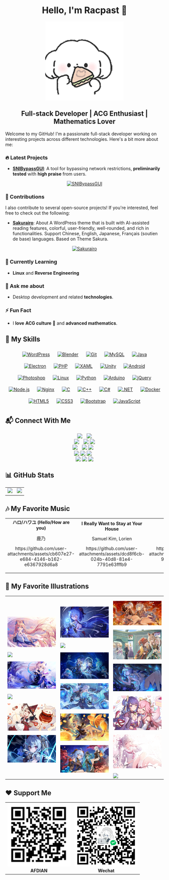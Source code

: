 # <div align="center">Hello, I'm **Racpast** 🍻</div>
<div align="center">
<img src="https://raw.githubusercontent.com/racpast/racpast/refs/heads/main/img/profile3.gif" align="center" height="" width="250"/>
</div>

## **<div align="center"> Full-stack Developer | ACG Enthusiast | Mathematics Lover </div>**

Welcome to my GitHub! I'm a passionate full-stack developer working on interesting projects across different technologies. Here's a bit more about me:

### 🔥 Latest Projects
- **[SNIBypassGUI](https://github.com/racpast/SNIBypassGUI)**: A tool for bypassing network restrictions, **preliminarily tested** with **high praise** from users.
<div align="center">


[![SNIBypassGUI](https://github-readme-stats.vercel.app/api/pin/?username=racpast&repo=SNIBypassGUI&theme=vue&v=2)](https://github.com/racpast/SNIBypassGUI)
</div>

### 🤝 Contributions
I also contribute to several open-source projects! If you're interested, feel free to check out the following:
- **[Sakurairo](https://github.com/mirai-mamori/Sakurairo)**: About
A WordPress theme that is built with AI-assisted reading features, colorful, user-friendly, well-rounded, and rich in functionalities. Support Chinese, English, Japanese, Français (soutien de base) languages. Based on Theme Sakura.
<div align="center">


[![Sakurairo](https://github-readme-stats.vercel.app/api/pin/?username=mirai-mamori&repo=Sakurairo&show_owner=true&theme=vue&v=2)](https://github.com/mirai-mamori/Sakurairo)
</div>

### 🌱 Currently Learning
- **Linux** and **Reverse Engineering**

### 💬 Ask me about
- Desktop development and related **technologies**.

### ⚡ Fun Fact
- I **love** **ACG culture** 🥰 and **advanced mathematics**.

## 🚀 My Skills
<div align="center">  
<a href="https://wordpress.com/" target="_blank"><img style="margin: 10px" src="https://profilinator.rishav.dev/skills-assets/wordpress.png" alt="WordPress" height="50" /></a>  
<a href="https://www.blender.org/" target="_blank"><img style="margin: 10px" src="https://profilinator.rishav.dev/skills-assets/blender_community_badge_white.svg" alt="Blender" height="50" /></a>
<a href="https://github.com/" target="_blank"><img style="margin: 10px" src="https://profilinator.rishav.dev/skills-assets/git-scm-icon.svg" alt="Git" height="50" /></a>  
<a href="https://www.mysql.com/" target="_blank"><img style="margin: 10px" src="https://profilinator.rishav.dev/skills-assets/mysql-original-wordmark.svg" alt="MySQL" height="50" /></a>  
<a href="https://www.java.com/" target="_blank"><img style="margin: 10px" src="https://profilinator.rishav.dev/skills-assets/java-original-wordmark.svg" alt="Java" height="50" /></a>  
<a href="https://www.electronjs.org/" target="_blank"><img style="margin: 10px" src="https://profilinator.rishav.dev/skills-assets/electron-original.svg" alt="Electron" height="50" /></a>  
<a href="https://www.php.net/" target="_blank"><img style="margin: 10px" src="https://profilinator.rishav.dev/skills-assets/php-original.svg" alt="PHP" height="50" /></a>  
<a href="https://docs.microsoft.com/en-us/dotnet/desktop/wpf/xaml/" target="_blank"><img style="margin: 10px" src="https://profilinator.rishav.dev/skills-assets/xaml.png" alt="XAML" height="50" /></a>  
<a href="https://unity.com/" target="_blank"><img style="margin: 10px" src="https://profilinator.rishav.dev/skills-assets/unity.png" alt="Unity" height="50" /></a>  
<a href="https://www.android.com/intl/en_in/" target="_blank"><img style="margin: 10px" src="https://profilinator.rishav.dev/skills-assets/android-original-wordmark.svg" alt="Android" height="50" /></a>  
<a href="https://www.adobe.com/in/products/photoshop.html" target="_blank"><img style="margin: 10px" src="https://profilinator.rishav.dev/skills-assets/photoshop-plain.svg" alt="Photoshop" height="50" /></a>  
<a href="https://www.linux.org/" target="_blank"><img style="margin: 10px" src="https://profilinator.rishav.dev/skills-assets/linux-original.svg" alt="Linux" height="50" /></a>  
<a href="https://www.python.org/" target="_blank"><img style="margin: 10px" src="https://profilinator.rishav.dev/skills-assets/python-original.svg" alt="Python" height="50" /></a>  
<a href="https://www.arduino.cc/" target="_blank"><img style="margin: 10px" src="https://profilinator.rishav.dev/skills-assets/arduino.png" alt="Arduino" height="50" /></a>  
<a href="https://jquery.com/" target="_blank"><img style="margin: 10px" src="https://profilinator.rishav.dev/skills-assets/jquery.png" alt="jQuery" height="50" /></a>  
<a href="https://nodejs.org/" target="_blank"><img style="margin: 10px" src="https://profilinator.rishav.dev/skills-assets/nodejs-original-wordmark.svg" alt="Node.js" height="50" /></a>  
<a href="https://www.nginx.com/" target="_blank"><img style="margin: 10px" src="https://profilinator.rishav.dev/skills-assets/nginx-original.svg" alt="Nginx" height="50" /></a>  
<a href="https://www.cprogramming.com/" target="_blank"><img style="margin: 10px" src="https://profilinator.rishav.dev/skills-assets/c-original.svg" alt="C" height="50" /></a>  
<a href="https://www.cplusplus.com/" target="_blank"><img style="margin: 10px" src="https://profilinator.rishav.dev/skills-assets/cplusplus-original.svg" alt="C++" height="50" /></a>  
<a href="https://docs.microsoft.com/en-us/dotnet/csharp/" target="_blank"><img style="margin: 10px" src="https://profilinator.rishav.dev/skills-assets/csharp-original.svg" alt="C#" height="50" /></a>  
<a href="https://dotnet.microsoft.com/download/dotnet-framework" target="_blank"><img style="margin: 10px" src="https://profilinator.rishav.dev/skills-assets/dot-net-original-wordmark.svg" alt=".NET" height="50" /></a>  
<a href="https://www.docker.com/" target="_blank"><img style="margin: 10px" src="https://profilinator.rishav.dev/skills-assets/docker-original-wordmark.svg" alt="Docker" height="50" /></a>  
<a href="https://en.wikipedia.org/wiki/HTML5" target="_blank"><img style="margin: 10px" src="https://profilinator.rishav.dev/skills-assets/html5-original-wordmark.svg" alt="HTML5" height="50" /></a>  
<a href="https://www.w3schools.com/css/" target="_blank"><img style="margin: 10px" src="https://profilinator.rishav.dev/skills-assets/css3-original-wordmark.svg" alt="CSS3" height="50" /></a>  
<a href="https://getbootstrap.com/docs/3.4/javascript/" target="_blank"><img style="margin: 10px" src="https://profilinator.rishav.dev/skills-assets/bootstrap-plain.svg" alt="Bootstrap" height="50" /></a>  
<a href="https://www.javascript.com/" target="_blank"><img style="margin: 10px" src="https://profilinator.rishav.dev/skills-assets/javascript-original.svg" alt="JavaScript" height="50" /></a>  
</div>  

## 📬 Connect With Me
<div align="center">
<img src="https://img.shields.io/badge/QQ-235268680-blue?logo=qq&color=blue" style="margin-right:10px" align="center" height="" width="" />
<img src="https://img.shields.io/badge/Wechat-racpast-blue?logo=wechat&color=green" align="center" height="" width="" />
</div>

<div align="center">
<a href="mailto:racpast@qq.com"><img src="https://img.shields.io/badge/Email-racpast%40qq.com-blue?logo=maildotru&color=purple" style="margin-right:10px" align="center" height="" width="" /></a>
<a href="mailto:racpast@gmail.com"><img src="https://img.shields.io/badge/Email-racpast%40gmail.com-red?logo=maildotru&color=red" align="center" height="" width="" /></a>
<a href="mailto:racpast@outlook.com"><img src="https://img.shields.io/badge/Email-racpast%40outlook.com-blue?logo=maildotru&color=yellow" align="center" height="" width="" /></a>
</div>

<div align="center">
<a href="mailto:racpast@126.com"><img src="https://img.shields.io/badge/Email-racpast%40126.com-blue?logo=maildotru&color=darkgreen" style="margin-right:10px" align="center" height="" width="" /></a>
<a href="mailto:racpast@163.com"><img src="https://img.shields.io/badge/Email-racpast%40163.com-red?logo=maildotru&color=darkred" align="center" height="" width="" /></a>
<a href="https://www.pixiv.net/users/90591249" target="_blank"><img src="https://img.shields.io/badge/Pixiv-90591249-blue?logo=pixiv&color=blue" style="margin-right:10px" align="center" height="" width="" /></a>
</div>

<div align="center">
<a href="https://github.com/racpast/" target="_blank"><img src="https://img.shields.io/badge/GitHub-Racpast-blue?logo=github&color=black" align="center" height="" width="" /></a>
<a href="https://gitlab.com/racpast/" target="_blank"><img src="https://img.shields.io/badge/GitLab-Racpast-blue?logo=GitLab&color=orange" align="center" height="" width="" /></a>
<a href="https://dev.to/racpast" target="_blank"><img src="https://img.shields.io/badge/DEV-Racpast-black?logo=dev.to&color=black" style="margin-right:10px" align="center" height="" width="" /></a>
</div>

<div align="center">
<a href="https://t.me/racpast" target="_blank"><img src="https://img.shields.io/badge/Telegram-@racpast-purple?logo=telegram&color=blue" align="center" height="" width="" /></a>
<a href="https://discord.com/users/1214336466927222815" target="_blank"><img src="https://img.shields.io/badge/Discord-1214336466927222815-purple?logo=discord&color=purple" align="center" height="" width="" /></a>
<a href="https://x.com/racpast" target="_blank"><img src="https://img.shields.io/badge/Twitter-Racpast-blue?logo=x&color=black" align="center" height="" width="" /></a>
</div>

## 📊 GitHub Stats
<table align="center">
   <tr>
     <td valign="center" height="70%">
       <div align="center"><img src="https://github-readme-stats.vercel.app/api?username=racpast&theme=github_dark_dimmed&count_private=true&hide=contribs&v=1" style="width: 100%" /></div>
     </td>
     <td valign="center" height="70%">
       <div align="center"><img src="https://github-readme-stats.vercel.app/api/top-langs?username=racpast&layout=compact&langs_count=6&theme=github_dark_dimmed&v=1" style="width: 100%" /></div>
     </td>
   </tr>
 </table>

## 🎶 My Favorite Music
<div align="center">

<table>
  <tr>
    <td width="25%" valign="bottom">
      <div align="center">
        <strong>ハロ/ハワユ (Hello/How are you)</strong>
        <p>鹿乃</p>
        <p>https://github.com/user-attachments/assets/cb607e27-e684-4146-b162-e6367928d6a8</p>
      </div>
    </td>
    <td width="25%" valign="bottom">
      <div align="center">
        <strong>I Really Want to Stay at Your House</strong>
        <p>Samuel Kim, Lorien</p>
        <p>https://github.com/user-attachments/assets/dcd8f6cb-024b-40d8-81e4-7791e63fffb9</p>
      </div>
    </td>
    <td width="25%" valign="bottom">
      <div align="center">
        <strong>一笑懸命</strong>
        <p>遊助</p>
        <p>https://github.com/user-attachments/assets/1fe178d2-9dc9-4980-91d7-f524cd6a0e61</p>
      </div>
    </td>
    <td width="25%" valign="bottom">
      <div align="center">
        <strong>Lockdown (feat. NEONA)</strong>
        <p>PIKASONIC, Tatsunoshin, NEONA</p>
        <p>https://github.com/user-attachments/assets/a171d705-ac65-45b7-9a64-0fdd42a716a6</p>
      </div>
    </td>
  </tr>
</table>

</div>

## 🎨 My Favorite Illustrations
<table><tr><td valign="center" width="33%">


<img src="https://raw.githubusercontent.com/racpast/racpast/refs/heads/main/img/1.jpg" align="center" style="width: 100%" /><br/>


<img src="https://raw.githubusercontent.com/racpast/racpast/refs/heads/main/img/2.png" align="center" style="width: 100%" /><br/>


<img src="https://raw.githubusercontent.com/racpast/racpast/refs/heads/main/img/3.jpg" align="center" style="width: 100%" /><br/>


<img src="https://raw.githubusercontent.com/racpast/racpast/refs/heads/main/img/4.png" align="center" style="width: 100%" /><br/>


<img src="https://raw.githubusercontent.com/racpast/racpast/refs/heads/main/img/5.jpg" align="center" style="width: 100%" /><br/>


<img src="https://raw.githubusercontent.com/racpast/racpast/refs/heads/main/img/6.png" align="center" style="width: 100%" />


</td><td valign="center" width="33%">

<img src="https://raw.githubusercontent.com/racpast/racpast/refs/heads/main/img/7.jpg" align="center" style="width: 100%" /><br/>


<img src="https://raw.githubusercontent.com/racpast/racpast/refs/heads/main/img/8.png" align="center" style="width: 100%" /><br/>


<img src="https://raw.githubusercontent.com/racpast/racpast/refs/heads/main/img/9.jpg" align="center" style="width: 100%" /><br/>


<img src="https://raw.githubusercontent.com/racpast/racpast/refs/heads/main/img/10.jpg" align="center" style="width: 100%" /><br/>


<img src="https://raw.githubusercontent.com/racpast/racpast/refs/heads/main/img/11.jpg" align="center" style="width: 100%" /><br/>


<img src="https://raw.githubusercontent.com/racpast/racpast/refs/heads/main/img/12.jpg" align="center" style="width: 100%" />


</td><td valign="center" width="33%">

<img src="https://raw.githubusercontent.com/racpast/racpast/refs/heads/main/img/13.jpg" align="center" style="width: 100%" /><br/>


<img src="https://raw.githubusercontent.com/racpast/racpast/refs/heads/main/img/14.jpg" align="center" style="width: 100%" /><br/>


<img src="https://raw.githubusercontent.com/racpast/racpast/refs/heads/main/img/15.jpg" align="center" style="width: 100%" /><br/>


<img src="https://raw.githubusercontent.com/racpast/racpast/refs/heads/main/img/16.jpg" align="center" style="width: 100%" /><br/>


<img src="https://raw.githubusercontent.com/racpast/racpast/refs/heads/main/img/17.jpg" align="center" style="width: 100%" /><br/>


<img src="https://raw.githubusercontent.com/racpast/racpast/refs/heads/main/img/18.png" align="center" style="width: 100%" />


</td></tr></table>

## ❤️ Support Me
<div align="center">

<table>
  <tr>
    <td width="50%" valign="bottom">
      <div align="center">
        <img src="https://raw.githubusercontent.com/racpast/racpast/refs/heads/main/img/afdiancode.png" align="center" height="" width="200" />
      </div>
    </td>
    <td width="50%" valign="bottom">
      <div align="center">
        <img src="https://raw.githubusercontent.com/racpast/racpast/refs/heads/main/img/wechatpay.png" align="center" height="" width="200" />
      </div>
    </td>
  </tr>
  <tr>
    <td width="50%" valign="bottom">
      <div align="center">
        <strong>AFDIAN<strong>
      </div>
    </td>
    <td width="50%" valign="bottom">
      <div align="center">
        <strong>Wechat<strong>
      </div>
    </td>
  </tr>
</table>

</div>

